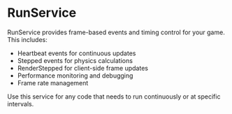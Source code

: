 # RunService

RunService provides frame-based events and timing control for your game. This includes:
- Heartbeat events for continuous updates
- Stepped events for physics calculations
- RenderStepped for client-side frame updates
- Performance monitoring and debugging
- Frame rate management

Use this service for any code that needs to run continuously or at specific intervals.